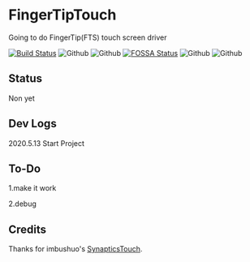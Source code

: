 # FingerTipTouch
Going to do FingerTip(FTS) touch screen driver

[![Build Status](https://dev.azure.com/nekokecore/FingerTipTouch/_apis/build/status/nekokecore.FingerTipTouch?branchName=master)](https://dev.azure.com/nekokecore/FingerTipTouch/_build/latest?definitionId=1&branchName=master)
![Github](https://img.shields.io/github/last-commit/NekokeCore/FingerTipTouch)
![Github](https://img.shields.io/github/issues/NekokeCore/FingerTipTouch)
[![FOSSA Status](https://app.fossa.com/api/projects/git%2Bgithub.com%2FNekokeCore%2FFocalTechSystemsTouch.svg?type=shield)](https://app.fossa.com/projects/git%2Bgithub.com%2FNekokeCore%2FFocalTechSystemsTouch?ref=badge_shield)
![Github](https://img.shields.io/github/downloads/NekokeCore/FingerTipTouch/total)
![Github](https://img.shields.io/github/v/release/NekokeCore/FingerTipTouch?include_prereleases)

## Status 
 Non yet

## Dev Logs
2020.5.13 Start Project

## To-Do
1.make it work

2.debug

## Credits
Thanks for imbushuo's [SynapticsTouch](https://github.com/imbushuo/SynapticsTouch).
